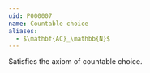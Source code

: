 ```yaml
---
uid: P000007
name: Countable choice
aliases:
  - $\mathbf{AC}_\mathbb{N}$
---
```


Satisfies the axiom of countable choice.
